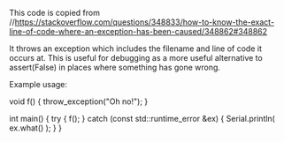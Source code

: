 
This code is copied from //https://stackoverflow.com/questions/348833/how-to-know-the-exact-line-of-code-where-an-exception-has-been-caused/348862#348862

It throws an exception which includes the filename and line of code it occurs at.
This is useful for debugging as a more useful alternative to assert(False) in places 
where something has gone wrong.


Example usage:

void f() {
    throw_exception("Oh no!");
}

int main() {
    try {
        f();
    }
    catch (const std::runtime_error &ex) {
        Serial.println( ex.what() );
    }
}